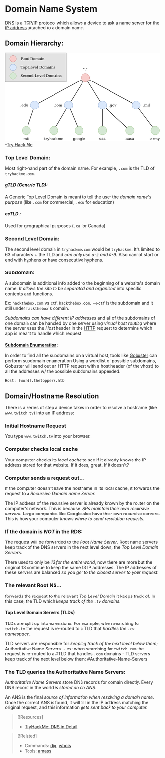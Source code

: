 
# Domain Name System
DNS is a [TCP/IP](/networking/protocols/TCP.md) protocol which allows a device to ask a name server for the [IP address](/networking/OSI/IP-addresses.md) attached to a domain name.
## Domain Hierarchy:
![](/networking/networking-pics/DNS-1.png)
-[Try Hack Me](https://tryhackme.com/room/dnsindetail)
### Top Level Domain:
Most right-hand part of the domain name. For example, `.com` is the TLD of `tryhackme.com`.
##### gTLD (Generic TLD):
A Generic Top Level Domain is meant to tell the user the *domain name's purpose* (like `.com` for commercial, `.edu` for education)
##### ccTLD :
Used for geographical purposes (`.ca` for Canada)
### Second Level Domain:
The second level domain in `tryhackme.com` would be `tryhackme`. It's limited to 63 characters + the TLD and *can only use a-z and 0-9.* Also cannot start or end with hyphens or have consecutive hyphens.
### Subdomain:
A subdomain is additional info added to the beginning of a website's domain name. *It allows the site to be separated and organized* into specific contents and functions.

Ex: `hackthebox.com` vs `ctf.hackthebox.com`. -->`ctf` is the subdomain and it still under `hackthebox`'s domain.

*Subdomains can have different IP addresses* and all of the subdomains of one domain can be handled by one server using *virtual host routing* where the server uses the *Host* header in the [HTTP](www/HTTP.md) request to determine which app is meant to handle which request.
#### [Subdomain Enumeration](nested-repos/PNPT-study-guide/PEH/recon/hunting-subdomains.md):
In order to find all the subdomains on a virtual host, tools like [Gobuster](cybersecurity/tools/scanning-enumeration/dir-and-subdomain/gobuster.md) can perform subdomain enumeration Using a wordlist of possible subdomains, Gobuster will send out an HTTP request with a host header (of the vhost) to all the addresses w/ the possible subdomains appended.
```
Host: [word].thetoppers.htb
```
## Domain/Hostname Resolution
There is a series of step a device takes in order to resolve a hostname (like `www.twitch.tv`) into an IP address:
### Initial Hostname Request
You type `www.twitch.tv` into your browser.
### Computer checks local cache
Your computer checks its *local cache* to see if it already knows the IP address stored for that website. If it does, great. If it doesn't?
### Computer sends a request out...
If the computer doesn't have the hostname in its local cache, it forwards the request to a *Recursive Domain name Server.*

The IP address of the recursive server is already known by the router on the computer's network. This is because *ISPs maintain their own recursive servers.* Large companies like Google also have their own recursive servers. This is how your computer *knows where to send resolution requests.*
### If the domain is *NOT* in the RDS:
The request will be forwarded to the *Root Name Server*. Root name servers keep track of the DNS servers in the next level down, the *Top Level Domain Servers*.

There used to only be *13 for the entire world*, now there are more but the original 13 continue to keep the same 13 IP addresses. The IP addresses of these servers are balanced *so you get to the closest server to your request.*
### The relevant Root NS...
forwards the request to the relevant *Top Level Domain* it keeps track of. In this case, the TLD which *keeps track of the `.tv` domains.*
#### Top Level Domain Servers (TLDs)
TLDs are split up into extensions. For example, when searching for `twitch.tv` the request is re-routed to a TLD that *handles the `.tv` namespace.*

TLD servers are responsible for *keeping track of the next level below them*; Authoritative Name Servers.
	- ex: when searching for `twitch.com` the request is re-routed to a #TLD that handles `.com` domains
	- TLD servers keep track of the next level below them: #Authoritative-Name-Servers
### The TLD queries the Authoritative Name Servers:
*Authoritative Name Servers* store DNS records for domain directly. Every DNS record in the world *is stored on an ANS*.

An ANS is the final *source of information when resolving a domain name*. Once the correct ANS is found, it will fill in the IP address matching the original request, and this information *gets sent back to your computer.*

> [!Resources]
> - [TryHackMe: DNS in Detail](https://tryhackme.com/room/dnsindetail)

> [!Related]
> - Commands: [dig](/CLI-tools/dig.md), [whois](/CLI-tools/whois.md)
> - Tools: [amass](cybersecurity/tools/scanning-enumeration/dir-and-subdomain/amass.md)
